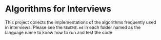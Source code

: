 # Algorithms for Interviews

This project collects the implementations of the algorithms frequently used in interviews. Please see the `README.md` in each folder named as the language name to know how to run and test the code.